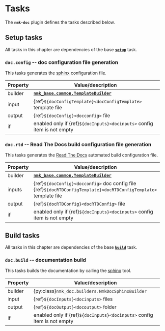 # Tasks

The **`nmk-doc`** plugin defines the tasks described below.

## Setup tasks

All tasks in this chapter are dependencies of the base [**`setup`**](https://nmk-base.readthedocs.io/en/stable/tasks.html#setup-task) task.

### **`doc.config`** -- doc configuration file generation

This tasks generates the [sphinx](https://www.sphinx-doc.org/) configuration file.

| Property | Value/description |
|-         |-
| builder  | [**`nmk_base.common.TemplateBuilder`**](https://nmk-base.readthedocs.io/en/stable/autoapi/nmk_base/common/index.html#nmk_base.common.TemplateBuilder)
| input    | {ref}`${docConfigTemplate}<docConfigTemplate>` template file
| output   | {ref}`${docConfig}<docconfig>` file
| if       | enabled only if {ref}`${docInputs}<docinputs>` config item is not empty

### **`doc.rtd`** -- Read The Docs build configuration file generation

This tasks generates the [Read The Docs](https://readthedocs.org/) automated build configuration file.

| Property | Value/description |
|-         |-
| builder  | [**`nmk_base.common.TemplateBuilder`**](https://nmk-base.readthedocs.io/en/stable/autoapi/nmk_base/common/index.html#nmk_base.common.TemplateBuilder)
| inputs    | {ref}`${docConfig}<docconfig>` doc config file<br>{ref}`${docRTDConfigTemplate}<docRTDConfigTemplate>` template file
| output   | {ref}`${docRTDConfig}<docRTDConfig>` file
| if       | enabled only if {ref}`${docInputs}<docinputs>` config item is not empty

## Build tasks

All tasks in this chapter are dependencies of the base [**`build`**](https://nmk-base.readthedocs.io/en/stable/tasks.html#build-task) task.

### **`doc.build`** -- documentation build

This tasks builds the documentation by calling the [sphinx](https://www.sphinx-doc.org/) tool.

| Property | Value/description |
|-         |-
| builder  | {py:class}`nmk_doc.builders.NmkDocSphinxBuilder`
| input    | {ref}`${docInputs}<docinputs>` files
| output   | {ref}`${docOutput}<docoutput>` folder
| if       | enabled only if {ref}`${docInputs}<docinputs>` config item is not empty
